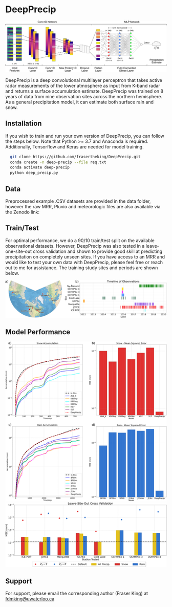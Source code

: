 
# DeepPrecip

![alt text](https://github.com/frasertheking/DeepPrecip/blob/main/images/structure.jpg)

DeepPrecip is a deep convolutional multilayer perceptron that takes active radar measurements of the lower atmosphere as input from K-band radar and returns a surface accumulation estimate. DeepPrecip was trained on 8 years of data from nine observation sites across the northern hemisphere. As a general precipitation model, it can estimate both surface rain and snow.

## Installation

If you wish to train and run your own version of DeepPrecip, you can follow the steps below. Note that Python >= 3.7 and Anaconda is required. Additionally, Tensorflow and Keras are needed for model training.

```bash
  git clone https://github.com/frasertheking/DeepPrecip.git
  conda create -n deep-precip --file req.txt
  conda activate deep-precip
  python deep_precip.py
```

## Data

Preprocessed example .CSV datasets are provided in the data folder, however the raw MRR, Pluvio and meteorologic files are also available via the Zenodo link: 


## Train/Test

For optimal performance, we do a 90/10 train/test split on the available observational datasets. However, DeepPrecip was also tested in a leave-one-site-out cross validation and shown to provide good skill at predicting precipitation on completely unseen sites. If you have access to an MRR and would like to test your own data with DeepPrecip, please feel free or reach out to me for assistance. The training study sites and periods are shown below.

![sites](https://github.com/frasertheking/DeepPrecip/blob/main/images/sites.jpg)

## Model Performance

![res1](https://github.com/frasertheking/DeepPrecip/blob/main/images/res1.jpg)
![res2](https://github.com/frasertheking/DeepPrecip/blob/main/images/res2.jpg)


## Support

For support, please email the corresponding author (Fraser King) at fdmking@uwaterloo.ca

